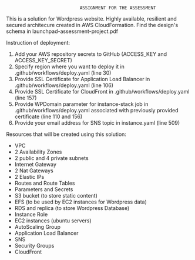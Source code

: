                                 ASSIGNMENT FOR THE ASSESSMENT
This is a solution for Wordpress website. Highly available, resilient and secured architecure created in AWS CloudFormation.
Find the design's schema in launchpad-assessment-project.pdf

Instruction of deployment:
1. Add your AWS repository secrets to GitHub (ACCESS_KEY and ACCESS_KEY_SECRET)
2. Specify region where you want to deploy it in .github/workflows/deploy.yaml (line 30)
3. Provide SSL Certificate for Application Load Balancer in .github/workflows/deploy.yaml (line 106)
4. Provide SSL Certificate for CloudFront in .github/workflows/deploy.yaml (line 157)
5. Provide WPDomain parameter for instance-stack job in .github/workflows/deploy.yaml associated with previously provided certificate (line 110 and 156)
6. Provide your email address for SNS topic in instance.yaml (line 509)

Resources that will be created using this solution:
- VPC
- 2 Availability Zones
- 2 public and 4 private subnets
- Internet Gateway
- 2 Nat Gateways
- 2 Elastic IPs
- Routes and Route Tables
- Parameters and Secrets
- S3 bucket (to store static content)
- EFS (to be used by EC2 instances for Wordpress data)
- RDS and replica (to store Wordpress Database)
- Instance Role
- EC2 instances (ubuntu servers)
- AutoScaling Group
- Application Load Balancer
- SNS
- Security Groups
- CloudFront 
